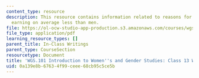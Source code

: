 ```yaml
---
content_type: resource
description: This resource contains information related to reasons for American women
  earning on average less than men.
file: https://ol-ocw-studio-app-production.s3.amazonaws.com/courses/wgs-101-introduction-to-womens-and-gender-studies-fall-2014/0a139e8b67634f99ceee68cb95c5ce5b_MITWGS_101F14_InClass13.pdf
file_type: application/pdf
learning_resource_types: []
parent_title: In-Class Writings
parent_type: CourseSection
resourcetype: Document
title: 'WGS.101 Introduction to Women''s and Gender Studies: Class 13 Writing'
uid: 0a139e8b-6763-4f99-ceee-68cb95c5ce5b
---
```

